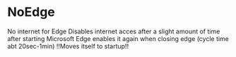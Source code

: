 # NoEdge
No internet for Edge
Disables internet acces after a slight amount of time after starting Microsoft Edge 
enables it again when closing edge (cycle time abt 20sec-1min) 
!!Moves itself to startup!!

